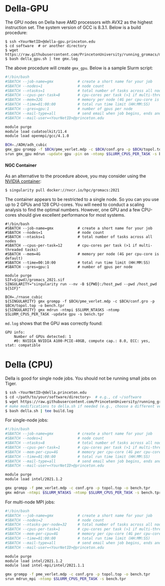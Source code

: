 # Della-GPU

The GPU nodes on Della have AMD processors with AVX2 as the highest instruction set. The system version of GCC is 8.3.1. Below is a build procedure:

```
$ ssh <YourNetID>@della-gpu.princeton.edu
$ cd software  # or another directory
$ wget https://raw.githubusercontent.com/PrincetonUniversity/running_gromacs/main/02_installation/ins/della/della_gpu.sh
$ bash della_gpu.sh | tee gmx.log
```

The above procedure will create `gmx_gpu`. Below is a sample Slurm script:

```bash
#!/bin/bash
#SBATCH --job-name=gmx           # create a short name for your job
#SBATCH --nodes=1                # node count
#SBATCH --ntasks=1               # total number of tasks across all nodes
#SBATCH --cpus-per-task=8        # cpu-cores per task (>1 if multi-threaded tasks)
#SBATCH --mem=32G                # memory per node (4G per cpu-core is default)
#SBATCH --time=01:00:00          # total run time limit (HH:MM:SS)
#SBATCH --gres=gpu:1             # number of gpus per node
#SBATCH --mail-type=all          # send email when job begins, ends and fails
#SBATCH --mail-user=<YourNetID>@princeton.edu

module purge
module load cudatoolkit/11.4
module load openmpi/gcc/4.1.0

BCH=./ADH/adh_cubic
gmx_gpu grompp -f $BCH/pme_verlet.mdp -c $BCH/conf.gro -p $BCH/topol.top -o bench.tpr
srun gmx_gpu mdrun -update gpu -pin on -ntomp $SLURM_CPUS_PER_TASK -s bench.tpr
```

#### NGC Container

As an alternative to the procedure above, you may consider using the [NVIDIA container](https://ngc.nvidia.com/catalog/containers/hpc:gromacs):

```
$ singularity pull docker://nvcr.io/hpc/gromacs:2021
```

The container appears to be restricted to a single node. So you can you use up to 2 GPUs and 128 CPU-cores. You will need to conduct a scaling analysis to find the optimal numbers. However, one GPU and a few CPU-cores should give excellent performance for most systems.

```
#!/bin/bash
#SBATCH --job-name=gmx           # create a short name for your job
#SBATCH --nodes=1                # node count
#SBATCH --ntasks=1               # total number of tasks across all nodes
#SBATCH --cpus-per-task=12       # cpu-cores per task (>1 if multi-threaded tasks)
#SBATCH --mem=4G                 # memory per node (4G per cpu-core is default)
#SBATCH --time=00:10:00          # total run time limit (HH:MM:SS)
#SBATCH --gres=gpu:1             # number of gpus per node

module purge
SIF=$(pwd)/gromacs_2021.sif
SINGULARITY="singularity run --nv -B ${PWD}:/host_pwd --pwd /host_pwd ${SIF}"

BCH=./rnase_cubic
${SINGULARITY} gmx grompp -f $BCH/pme_verlet.mdp -c $BCH/conf.gro -p $BCH/topol.top -o bench.tpr
${SINGULARITY} gmx mdrun -ntmpi $SLURM_NTASKS -ntomp $SLURM_CPUS_PER_TASK -update gpu -s bench.tpr
```

`md.log` shows that the GPU was correctly found:

```
GPU info:
    Number of GPUs detected: 1
    #0: NVIDIA NVIDIA A100-PCIE-40GB, compute cap.: 8.0, ECC: yes, stat: compatible
```

# Della (CPU)

Della is good for single node jobs. You should not be running small jobs on Tiger.

```bash
$ ssh <YourNetID>@della.princeton.edu
$ cd </path/to/your/software/directory>  # e.g., cd ~/software
$ wget https://raw.githubusercontent.com/PrincetonUniversity/running_gromacs/main/02_installation/ins/della/della.sh
# make modifications to della.sh if needed (e.g., choose a different version)
$ bash della.sh | tee build.log
```

For single-node jobs:

```bash
#!/bin/bash
#SBATCH --job-name=gmx           # create a short name for your job
#SBATCH --nodes=1                # node count
#SBATCH --ntasks=8               # total number of tasks across all nodes
#SBATCH --cpus-per-task=1        # cpu-cores per task (>1 if multi-threaded tasks)
#SBATCH --mem-per-cpu=4G         # memory per cpu-core (4G per cpu-core is default)
#SBATCH --time=01:00:00          # total run time limit (HH:MM:SS)
#SBATCH --mail-type=all          # send email when job begins, ends and fails
#SBATCH --mail-user=<YourNetID>@princeton.edu

module purge
module load intel/2021.1.2

gmx grompp -f pme_verlet.mdp -c conf.gro -p topol.top -o bench.tpr
gmx mdrun -ntmpi $SLURM_NTASKS -ntomp $SLURM_CPUS_PER_TASK -s bench.tpr
```

For multi-node MPI jobs:

```bash
#!/bin/bash
#SBATCH --job-name=gmx           # create a short name for your job
#SBATCH --nodes=2                # node count
#SBATCH --ntasks-per-node=32     # total number of tasks across all nodes
#SBATCH --cpus-per-task=1        # cpu-cores per task (>1 if multi-threaded tasks)
#SBATCH --mem-per-cpu=4G         # memory per cpu-core (4G per cpu-core is default)
#SBATCH --time=01:00:00          # total run time limit (HH:MM:SS)
#SBATCH --mail-type=all          # send email when job begins, ends and fails
#SBATCH --mail-user=<YourNetID>@princeton.edu

module purge
module load intel/2021.1.2
module load intel-mpi/intel/2021.1.1

gmx grompp -f pme_verlet.mdp -c conf.gro -p topol.top -o bench.tpr
srun mdrun_mpi -ntomp $SLURM_CPUS_PER_TASK -s bench.tpr
```
